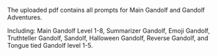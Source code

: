 The uploaded pdf contains all prompts for Main Gandolf and Gandolf Adventures. 

Including: Main Gandolf Level 1-8, Summarizer Gandolf, Emoji Gandolf, Truthteller Gandolf, Sandolf, Halloween Gandolf, Reverse Gandolf, and Tongue tied Gandolf level 1-5.
